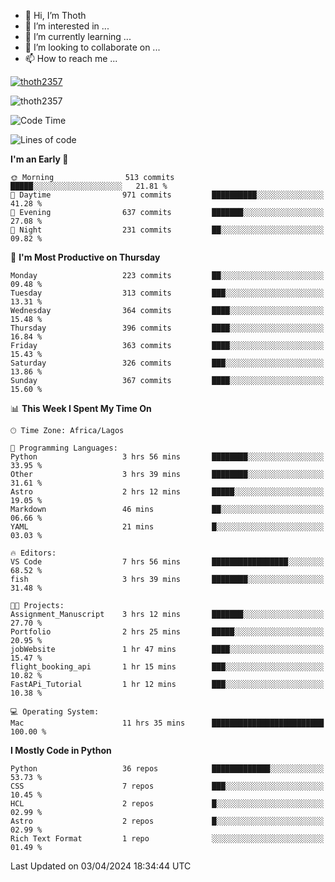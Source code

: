 <!---
thoth2357/thoth2357 is a ✨ special ✨ repository because its `README.md` (this file) appears on your GitHub profile.
You can click the Preview link to take a look at your changes.
--->

- 👋 Hi, I’m Thoth
- 👀 I’m interested in ...
- 🌱 I’m currently learning ...
- 💞️ I’m looking to collaborate on ...
- 📫 How to reach me ...


<p align="left"> <a href="https://github.com/ryo-ma/github-profile-trophy"><img src="https://github-profile-trophy.vercel.app/?username=thoth2357&theme=gruvbox&no-bg=true&no-frame=false&title=MultiLanguage,Commits,Repositories,Stars,Followers,PullRequest,Reviews,Issues" alt="thoth2357" /></a> </p>

<p align="left"> <img src="https://komarev.com/ghpvc/?username=thoth2357&label=Profile%20views&color=0e75b6&style=flat" alt="thoth2357" /> </p>

<!--START_SECTION:waka-->
![Code Time](http://img.shields.io/badge/Code%20Time-2%2C816%20hrs%2027%20mins-blue)

![Lines of code](https://img.shields.io/badge/From%20Hello%20World%20I%27ve%20Written-31.0%20million%20lines%20of%20code-blue)

**I'm an Early 🐤** 

```text
🌞 Morning                513 commits         █████░░░░░░░░░░░░░░░░░░░░   21.81 % 
🌆 Daytime                971 commits         ██████████░░░░░░░░░░░░░░░   41.28 % 
🌃 Evening                637 commits         ███████░░░░░░░░░░░░░░░░░░   27.08 % 
🌙 Night                  231 commits         ██░░░░░░░░░░░░░░░░░░░░░░░   09.82 % 
```
📅 **I'm Most Productive on Thursday** 

```text
Monday                   223 commits         ██░░░░░░░░░░░░░░░░░░░░░░░   09.48 % 
Tuesday                  313 commits         ███░░░░░░░░░░░░░░░░░░░░░░   13.31 % 
Wednesday                364 commits         ████░░░░░░░░░░░░░░░░░░░░░   15.48 % 
Thursday                 396 commits         ████░░░░░░░░░░░░░░░░░░░░░   16.84 % 
Friday                   363 commits         ████░░░░░░░░░░░░░░░░░░░░░   15.43 % 
Saturday                 326 commits         ███░░░░░░░░░░░░░░░░░░░░░░   13.86 % 
Sunday                   367 commits         ████░░░░░░░░░░░░░░░░░░░░░   15.60 % 
```


📊 **This Week I Spent My Time On** 

```text
🕑︎ Time Zone: Africa/Lagos

💬 Programming Languages: 
Python                   3 hrs 56 mins       ████████░░░░░░░░░░░░░░░░░   33.95 % 
Other                    3 hrs 39 mins       ████████░░░░░░░░░░░░░░░░░   31.61 % 
Astro                    2 hrs 12 mins       █████░░░░░░░░░░░░░░░░░░░░   19.05 % 
Markdown                 46 mins             ██░░░░░░░░░░░░░░░░░░░░░░░   06.66 % 
YAML                     21 mins             █░░░░░░░░░░░░░░░░░░░░░░░░   03.03 % 

🔥 Editors: 
VS Code                  7 hrs 56 mins       █████████████████░░░░░░░░   68.52 % 
fish                     3 hrs 39 mins       ████████░░░░░░░░░░░░░░░░░   31.48 % 

🐱‍💻 Projects: 
Assignment_Manuscript    3 hrs 12 mins       ███████░░░░░░░░░░░░░░░░░░   27.70 % 
Portfolio                2 hrs 25 mins       █████░░░░░░░░░░░░░░░░░░░░   20.95 % 
jobWebsite               1 hr 47 mins        ████░░░░░░░░░░░░░░░░░░░░░   15.47 % 
flight_booking_api       1 hr 15 mins        ███░░░░░░░░░░░░░░░░░░░░░░   10.82 % 
FastAPi_Tutorial         1 hr 12 mins        ███░░░░░░░░░░░░░░░░░░░░░░   10.38 % 

💻 Operating System: 
Mac                      11 hrs 35 mins      █████████████████████████   100.00 % 
```

**I Mostly Code in Python** 

```text
Python                   36 repos            █████████████░░░░░░░░░░░░   53.73 % 
CSS                      7 repos             ███░░░░░░░░░░░░░░░░░░░░░░   10.45 % 
HCL                      2 repos             █░░░░░░░░░░░░░░░░░░░░░░░░   02.99 % 
Astro                    2 repos             █░░░░░░░░░░░░░░░░░░░░░░░░   02.99 % 
Rich Text Format         1 repo              ░░░░░░░░░░░░░░░░░░░░░░░░░   01.49 % 
```




 Last Updated on 03/04/2024 18:34:44 UTC
<!--END_SECTION:waka-->
<!--![](http://github-profile-summary-cards.vercel.app/api/cards/profile-details?username=thoth2357&theme=2077)

![](http://github-profile-summary-cards.vercel.app/api/cards/stats?username=thoth2357&theme=2077)![](http://github-profile-summary-cards.vercel.app/api/cards/productive-time?username=thoth2357&theme=2077&utcOffset=8) -->
